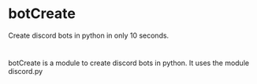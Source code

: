# botCreate
Create discord bots in python in only 10 seconds.
#

botCreate is a module to create discord bots in python.
It uses the module discord.py
